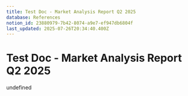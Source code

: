 ```yaml
---
title: Test Doc - Market Analysis Report Q2 2025
database: References
notion_id: 23880979-7b42-8074-a9e7-ef947db6804f
last_updated: 2025-07-26T20:34:40.400Z
---
```


# Test Doc - Market Analysis Report Q2 2025

undefined